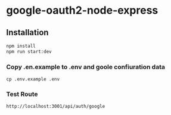 # google-oauth2-node-express

  
## Installation

```sh
npm install
npm run start:dev

```

### Copy .en.example to .env and goole confiuration data
```
cp .env.example .env
```

### Test Route


``` sh
http://localhost:3001/api/auth/google
```
